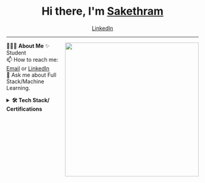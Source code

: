 <h1 align="center"> Hi there, I'm <a href="https://www.linkedin.com/in/sakethramreddy/">Sakethram</a> </h1>

<!--- Adding Header Elements -->
<p align="center">
  <a href="https://www.linkedin.com/in/sakethramreddy/">LinkedIn</a> 
</p>

-----------------------------------------------------------
👨🏻‍💻 **About Me**<img src="https://plus.unsplash.com/premium_photo-1661882403999-46081e67c401?q=80&w=2029&auto=format&fit=crop&ixlib=rb-4.0.3&ixid=M3wxMjA3fDB8MHxwaG90by1wYWdlfHx8fGVufDB8fHx8fA%3D%3D" min-width="300px" max-width="300px" width="350px" align="right"> 
✨ Student  
📫 How to reach me: [Email](saketh1844@gmail.com) or [LinkedIn](https://topmate.io/sanjaykv/)<br>
💬 Ask me about Full Stack/Machine Learning.<br>
<!--- Adding Tech Stack open Section -->


<details>	
 <summary><b>🛠 Tech Stack/ Certifications</b></summary><br>
Languages: <img src="https://img.shields.io/badge/C%2B%2B-437CAC%253Flogo%253Dcpp%2526logoColor%253Dwhite%2526style%253Dflat">&nbsp;
<img src="https://img.shields.io/badge/-python-437CAC?logo=python&logoColor=white&style=flat">&nbsp;
<img src="https://img.shields.io/badge/-Mysql-DC8F0F?logo=Mysql&logoColor=white&style=flat">&nbsp; 
<img src="https://img.shields.io/badge/-HTML5-DE5934?logo=HTML5&logoColor=white&style=flat">&nbsp;
<img src="https://img.shields.io/badge/-CSS3-2275B2?logo=CSS3&logoColor=white&style=flat"> &nbsp;<br>
Frameworks and Libraries: <!--- Frameworks and Libraries goes here -->
<img src="https://img.shields.io/badge/-Numpy-0E7ACE?logo=numpy&logoColor=white&style=flat">&nbsp;
<img src="https://img.shields.io/badge/-Pandas-150455?logo=pandas&logoColor=white&style=flat">&nbsp;
<img src="https://img.shields.io/badge/-Sklearn-F09437?logo=scikit-learn&logoColor=white&style=flat">&nbsp;&nbsp;<br>
Tools and Platforms: <img src="https://img.shields.io/badge/-Git-orange?logo=Git&logoColor=white&style=flat">&nbsp; 
<img src="https://img.shields.io/badge/-Visual%20Studio%20Code-25AEF4?logo=visualstudio&logoColor=white&style=flat">&nbsp;<br>
Operating Systems: <img src="https://img.shields.io/badge/-Windows-0F7BCF?logo=Windows&logoColor=white&style=flat">&nbsp;
<img src="https://img.shields.io/badge/-Linux-EDBD2B?logo=Linux&logoColor=black&style=flat">&nbsp;<br>

## Certification Badges 🪶
<div style='display:flex; align-items:center; gap: 10px;' align='center'>
<a href="https://www.credly.com/badges/a205acef-3d7c-4545-92c4-223a3a8699b8/public_url">
<img src="https://images.credly.com/size/680x680/images/f5bb6420-710c-4508-bd1f-df3a9d3fafb0/blob" width="100px" height="100px" />
</div>
</details> 
